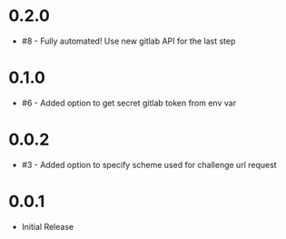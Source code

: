 # 0.2.0

- #8 - Fully automated! Use new gitlab API for the last step

# 0.1.0

- #6 - Added option to get secret gitlab token from env var

# 0.0.2

- #3 - Added option to specify scheme used for challenge url request

# 0.0.1

- Initial Release
